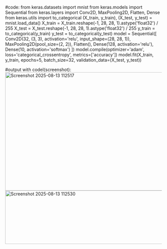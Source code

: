 #code:
from keras.datasets import mnist
from keras.models import Sequential
from keras.layers import Conv2D, MaxPooling2D, Flatten, Dense
from keras.utils import to_categorical
(X_train, y_train), (X_test, y_test) = mnist.load_data()
X_train = X_train.reshape(-1, 28, 28, 1).astype('float32') / 255
X_test = X_test.reshape(-1, 28, 28, 1).astype('float32') / 255
y_train = to_categorical(y_train)
y_test = to_categorical(y_test)
model = Sequential([
Conv2D(32, (3, 3), activation='relu', input_shape=(28, 28, 1)),
MaxPooling2D(pool_size=(2, 2)),
Flatten(),
Dense(128, activation='relu'),
Dense(10, activation='softmax')
])
model.compile(optimizer='adam', loss='categorical_crossentropy',
metrics=['accuracy'])
model.fit(X_train, y_train, epochs=5, batch_size=32, validation_data=(X_test,
y_test))

#output with codeI(screenshot):
<img width="614" height="381" alt="Screenshot 2025-08-13 112517" src="https://github.com/user-attachments/assets/c84b64f1-5c33-4c0a-b0e7-978b063b929e" />
<img width="944" height="172" alt="Screenshot 2025-08-13 112530" src="https://github.com/user-attachments/assets/22fc14df-dede-4c0b-a8cb-1295da97c6ce" />
